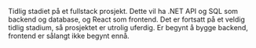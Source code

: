 Tidlig stadiet på et fullstack prosjekt. Dette vil ha .NET API og SQL som backend og database, og React som frontend. Det er fortsatt på et veldig tidlig stadium, så prosjektet er utrolig uferdig. Er begynt å bygge backend, frontend er sålangt ikke begynt ennå.
